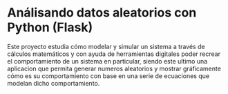 # Análisando datos aleatorios con Python (Flask)
Este proyecto estudia cómo modelar y simular un sistema a través de cálculos     matemáticos y con  ayuda de herramientas digitales poder recrear el comportamiento de un sistema en particular, siendo este ultimo una aplicacion que permita generar numeros aleatorios y mostrar gráficamente cómo es su comportamiento  con base en una serie de ecuaciones que modelan dicho comportamiento.
                  
